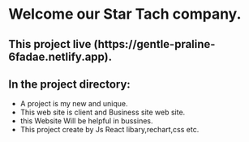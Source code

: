 <h1> Welcome our Star Tach company.</h1>

<h2>This project live (https://gentle-praline-6fadae.netlify.app).</h2>

<h2>In the project directory:</h2>

* A project is my  new and unique.
* This web site is client and Business site web site.
* this Website Will be helpful in bussines.
* This project create by Js React libary,rechart,css etc.

